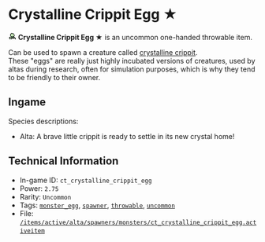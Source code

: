 # Crystalline Crippit Egg ★

<img src="https://raw.githubusercontent.com/Ceterai/Enternia/main/items/active/alta/spawners/monsters/ct_crystalline_crippit_egg.png" alt="Crystalline Crippit Egg ★ icon" loading="lazy" height="16px" width="auto" /> **Crystalline Crippit Egg ★** is an uncommon one-handed throwable item.

Can be used to spawn a creature called [crystalline crippit](https://ceterai.github.io/MyEnternia/Wiki/crystallinecrippit).  
These "eggs" are really just highly incubated versions of creatures, used by altas during research, often for simulation purposes, which is why they tend to be friendly to their owner.

## Ingame

Species descriptions:

- Alta: A brave little crippit is ready to settle in its new crystal home!

## Technical Information

- In-game ID: `ct_crystalline_crippit_egg`
- Power: `2.75`
- Rarity: `Uncommon`
- Tags: [`monster_egg`](https://ceterai.github.io/MyEnternia/Wiki/Tags/MonsterEgg), [`spawner`](https://ceterai.github.io/MyEnternia/Wiki/Tags/Spawner), [`throwable`](https://ceterai.github.io/MyEnternia/Wiki/Tags/Throwable), [`uncommon`](https://ceterai.github.io/MyEnternia/Wiki/Tags/Uncommon)
- File: [`/items/active/alta/spawners/monsters/ct_crystalline_crippit_egg.activeitem`](https://github.com/Ceterai/Enternia/blob/main/items/active/alta/spawners/monsters/ct_crystalline_crippit_egg.activeitem)
